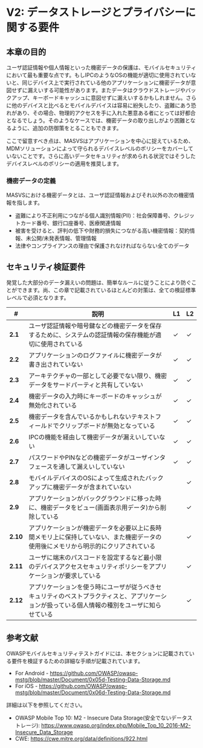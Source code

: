 # V2: データストレージとプライバシーに関する要件

## 本章の目的

ユーザ認証情報や個人情報といった機密データの保護は、モバイルセキュリティにおいて最も重要な点です。もしIPCのようなOSの機能が適切に使用されていないと、同じデバイス上で実行されている他のアプリケーションに機密データが意図せずに漏えいする可能性があります。またデータはクラウドストレージやバックアップ、キーボードキャッシュに意図せずに漏えいするかもしれません。さらに他のデバイスと比べるとモバイルデバイスは容易に紛失したり、盗難にあう恐れがあり、その場合、物理的アクセスを手に入れた悪意ある者にとっては好都合となるでしょう。そのようなケースでは、機密データの取り出しがより困難となるように、追加の防御策をとることもできます。

ここで留意すべき点は、MASVSはアプリケーションを中心に捉えているため、MDMソリューションによって守られるデバイスレベルのポリシーをカバーしていないことです。さらに高いデータセキュリティが求められる状況ではそうしたデバイスレベルのポリシーの適用を推奨します。

### 機密データの定義

MASVSにおける機密データとは、ユーザ認証情報およびそれ以外の次の機密情報を指します。

- 盗難により不正利用につながる個人識別情報(PII)：社会保障番号、クレジットカード番号、銀行口座番号、医療関連情報
- 被害を受けると、評判の低下や財務的損失につながる高い機密情報：契約情報、未公開/未発表情報、管理情報
- 法律やコンプライアンスの理由で保護されなければならない全てのデータ

## セキュリティ検証要件

発覚した大部分のデータ漏えいの問題は、簡単なルールに従うことにより防ぐことができます。尚、この章で記載されているほとんどの対策は、全ての検証標準レベルで必須となります。

| # | 説明 | L1 | L2 |
| --- | --- | --- | --- |
| **2.1** | ユーザ認証情報や暗号鍵などの機密データを保存するために、システムの認証情報の保存機能が適切に使用されている | ✓ | ✓ |
| **2.2** | アプリケーションのログファイルに機密データが書き出されていない | ✓ | ✓ |
| **2.3** | アーキテクチャの一部として必要でない限り、機密データをサードパーティと共有していない | ✓ | ✓ |
| **2.4** | 機密データの入力時にキーボードのキャッシュが無効化されている | ✓ | ✓ |
| **2.5** | 機密データを含んでいるかもしれないテキストフィールドでクリップボードが無効となっている | ✓ | ✓ |
| **2.6** | IPCの機能を経由して機密データが漏えいしていない | ✓ | ✓ |
| **2.7** | パスワードやPINなどの機密データがユーザインタフェースを通して漏えいしていない | ✓ | ✓ |
| **2.8** | モバイルデバイスのOSによって生成されたバックアップに機密データが含まれていない |   | ✓ |
| **2.9** | アプリケーションがバックグラウンドに移った時に、機密データをビュー(画面表示用データ)から削除している |  | ✓ |
| **2.10** | アプリケーションが機密データを必要以上に長時間メモリ上に保持していない、また機密データの使用後にメモリから明示的にクリアされている |  | ✓ |
| **2.11** | ユーザに端末のパスコードを設定するなど最小限のデバイスアクセスセキュリティポリシーをアプリケーションが要求している |  | ✓ |
| **2.12** | アプリケーションを使う時にユーザが従うべきセキュリティのベストプラクティスと、アプリケーションが扱っている個人情報の種別をユーザに知らせている |  | ✓ |

## 参考文献

OWASPモバイルセキュリティテストガイドには、本セクションに記載されている要件を検証するための詳細な手順が記載されています。

- For Android - https://github.com/OWASP/owasp-mstg/blob/master/Document/0x05d-Testing-Data-Storage.md
- For iOS - https://github.com/OWASP/owasp-mstg/blob/master/Document/0x06d-Testing-Data-Storage.md

詳細は以下を参照してください。

- OWASP Mobile Top 10: M2  - Insecure Data Storage(安全でないデータストレージ): https://www.owasp.org/index.php/Mobile_Top_10_2016-M2-Insecure_Data_Storage
- CWE: https://cwe.mitre.org/data/definitions/922.html
